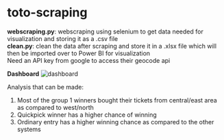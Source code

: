# toto-scraping
<b>webscraping.py</b>: webscraping using selenium to get data needed for visualization and storing it as a .csv file <br>
<b>clean.py</b>: clean the data after scraping and store it in a .xlsx file which will then be imported over to Power BI for visualization
<br>Need an API key from google to access their geocode api

<b>Dashboard</b>
![dashboard](https://user-images.githubusercontent.com/43006052/131332816-22a562b3-aada-4ed4-b159-6a146d290de0.png)

Analysis that can be made:
1) Most of the group 1 winners bought their tickets from central/east area as compared to west/north
2) Quickpick winner has a higher chance of winning
3) Ordinary entry has a higher winning chance as compared to the other systems
